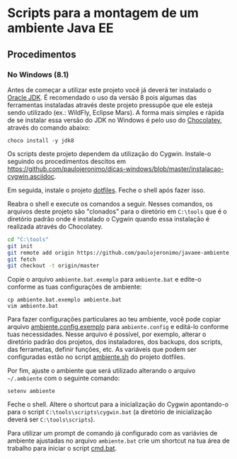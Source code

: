 # Scripts para a montagem de um ambiente Java EE

## Procedimentos 

### No Windows (8.1)

Antes de começar a utilizar este projeto você já deverá ter instalado o [Oracle JDK](http://www.oracle.com/technetwork/java/javase/downloads/index.html). É recomendado o uso da versão 8 pois algumas das ferramentas instaladas através deste projeto pressupõe que ele esteja sendo utilizado (ex.: WildFly, Eclipse Mars). A forma mais simples e rápida de se instalar essa versão do JDK no Windows é pelo uso do [Chocolatey](http://chocolatey.org), através do comando abaixo:

```
choco install -y jdk8
```

Os scripts deste projeto dependem da utilização do Cygwin. Instale-o seguindo os procedimentos descitos em  https://github.com/paulojeronimo/dicas-windows/blob/master/instalacao-cygwin.asciidoc.

Em seguida, instale o projeto [dotfiles](https://github.com/paulojeronimo/dotfiles). Feche o shell após fazer isso.

Reabra o shell e execute os comandos a seguir. Nesses comandos, os arquivos deste projeto são "clonados" para o diretório em ``C:\tools`` que é o diretório padrão onde é instalado o Cygwin quando essa instalação é realizada através do Chocolatey.

```bash
cd "C:\tools"
git init
git remote add origin https://github.com/paulojeronimo/javaee-ambiente
git fetch
git checkout -t origin/master
```

Copie o arquivo ``ambiente.bat.exemplo`` para ``ambiente.bat`` e edite-o conforme as tuas configurações de ambiente:
```
cp ambiente.bat.exemplo ambiente.bat
vim ambiente.bat
```

Para fazer configurações particulares ao teu ambiente, você pode copiar arquivo [ambiente.config.exemplo](ambiente.config.exemplo) para ``ambiente.config`` e editá-lo conforme tuas necessidades. Nesse arquivo é possível, por exemplo, alterar o diretório padrão dos projetos, dos instaladores, dos backups, dos scripts, das ferrametas, definir funções, etc. As variáveis que podem ser configuradas estão no script [ambiente.sh](https://github.com/paulojeronimo/dotfiles/blob/master/.funcoes/ambiente.sh) do projeto dotfiles.

Por fim, ajuste o ambiente que será utilizado alterando o arquivo ``~/.ambiente`` com o seguinte comando:
```
setenv ambiente
```

Feche o shell. Altere o shortcut para a inicialização do Cygwin apontando-o para o script ``C:\tools\scripts\cygwin.bat`` (a diretório de inicialização deverá ser ``C:\tools\scripts``).

Para utilizar um prompt de comando já configurado com as variávies de ambiente ajustadas no arquivo ``ambiente.bat`` crie um shortcut na tua área de trabalho para iniciar o script [cmd.bat](scripts/cmd.bat).
